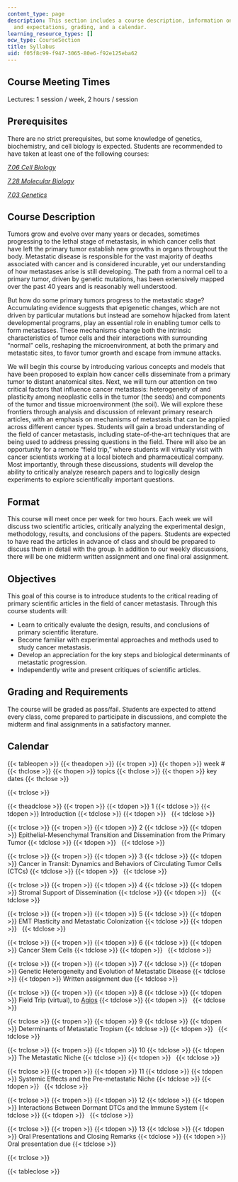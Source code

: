 ```yaml
---
content_type: page
description: This section includes a course description, information on course format
  and expectations, grading, and a calendar.
learning_resource_types: []
ocw_type: CourseSection
title: Syllabus
uid: f05f8c99-f947-3065-80e6-f92e125eba62
---
```


Course Meeting Times
--------------------

Lectures: 1 session / week, 2 hours / session

Prerequisites
-------------

There are no strict prerequisites, but some knowledge of genetics, biochemistry, and cell biology is expected. Students are recommended to have taken at least one of the following courses:

[_7.06 Cell Biology_](/courses/7-06-cell-biology-spring-2007)

[_7.28 Molecular Biology_](/courses/7-28-molecular-biology-spring-2005)

[_7.03 Genetics_](/courses/7-03-genetics-fall-2004)

Course Description
------------------

Tumors grow and evolve over many years or decades, sometimes progressing to the lethal stage of metastasis, in which cancer cells that have left the primary tumor establish new growths in organs throughout the body. Metastatic disease is responsible for the vast majority of deaths associated with cancer and is considered incurable, yet our understanding of how metastases arise is still developing. The path from a normal cell to a primary tumor, driven by genetic mutations, has been extensively mapped over the past 40 years and is reasonably well understood.

But how do some primary tumors progress to the metastatic stage? Accumulating evidence suggests that epigenetic changes, which are not driven by particular mutations but instead are somehow hijacked from latent developmental programs, play an essential role in enabling tumor cells to form metastases. These mechanisms change both the intrinsic characteristics of tumor cells and their interactions with surrounding “normal” cells, reshaping the microenvironment, at both the primary and metastatic sites, to favor tumor growth and escape from immune attacks.

We will begin this course by introducing various concepts and models that have been proposed to explain how cancer cells disseminate from a primary tumor to distant anatomical sites. Next, we will turn our attention on two critical factors that influence cancer metastasis: heterogeneity of and plasticity among neoplastic cells in the tumor (the seeds) and components of the tumor and tissue microenvironment (the soil). We will explore these frontiers through analysis and discussion of relevant primary research articles, with an emphasis on mechanisms of metastasis that can be applied across different cancer types. Students will gain a broad understanding of the field of cancer metastasis, including state-of-the-art techniques that are being used to address pressing questions in the field. There will also be an opportunity for a remote “field trip,” where students will virtually visit with cancer scientists working at a local biotech and pharmaceutical company. Most importantly, through these discussions, students will develop the ability to critically analyze research papers and to logically design experiments to explore scientifically important questions.

Format
------

This course will meet once per week for two hours. Each week we will discuss two scientific articles, critically analyzing the experimental design, methodology, results, and conclusions of the papers. Students are expected to have read the articles in advance of class and should be prepared to discuss them in detail with the group. In addition to our weekly discussions, there will be one midterm written assignment and one final oral assignment.

Objectives
----------

This goal of this course is to introduce students to the critical reading of primary scientific articles in the field of cancer metastasis. Through this course students will:

*   Learn to critically evaluate the design, results, and conclusions of primary scientific literature.
*   Become familiar with experimental approaches and methods used to study cancer metastasis.
*   Develop an appreciation for the key steps and biological determinants of metastatic progression.
*   Independently write and present critiques of scientific articles.

Grading and Requirements
------------------------

The course will be graded as pass/fail. Students are expected to attend every class, come prepared to participate in discussions, and complete the midterm and final assignments in a satisfactory manner.

Calendar
--------

{{< tableopen >}}
{{< theadopen >}}
{{< tropen >}}
{{< thopen >}}
week #
{{< thclose >}}
{{< thopen >}}
topics
{{< thclose >}}
{{< thopen >}}
key dates
{{< thclose >}}

{{< trclose >}}

{{< theadclose >}}
{{< tropen >}}
{{< tdopen >}}
1
{{< tdclose >}}
{{< tdopen >}}
Introduction
{{< tdclose >}}
{{< tdopen >}}
 
{{< tdclose >}}

{{< trclose >}}
{{< tropen >}}
{{< tdopen >}}
2
{{< tdclose >}}
{{< tdopen >}}
Epithelial-Mesenchymal Transition and Dissemination from the Primary Tumor
{{< tdclose >}}
{{< tdopen >}}
 
{{< tdclose >}}

{{< trclose >}}
{{< tropen >}}
{{< tdopen >}}
3
{{< tdclose >}}
{{< tdopen >}}
Cancer in Transit: Dynamics and Behaviors of Circulating Tumor Cells (CTCs)
{{< tdclose >}}
{{< tdopen >}}
 
{{< tdclose >}}

{{< trclose >}}
{{< tropen >}}
{{< tdopen >}}
4
{{< tdclose >}}
{{< tdopen >}}
Stromal Support of Dissemination
{{< tdclose >}}
{{< tdopen >}}
 
{{< tdclose >}}

{{< trclose >}}
{{< tropen >}}
{{< tdopen >}}
5
{{< tdclose >}}
{{< tdopen >}}
EMT Plasticity and Metastatic Colonization
{{< tdclose >}}
{{< tdopen >}}
 
{{< tdclose >}}

{{< trclose >}}
{{< tropen >}}
{{< tdopen >}}
6
{{< tdclose >}}
{{< tdopen >}}
Cancer Stem Cells
{{< tdclose >}}
{{< tdopen >}}
 
{{< tdclose >}}

{{< trclose >}}
{{< tropen >}}
{{< tdopen >}}
7
{{< tdclose >}}
{{< tdopen >}}
Genetic Heterogeneity and Evolution of Metastatic Disease
{{< tdclose >}}
{{< tdopen >}}
Written assignment due
{{< tdclose >}}

{{< trclose >}}
{{< tropen >}}
{{< tdopen >}}
8
{{< tdclose >}}
{{< tdopen >}}
Field Trip (virtual), to [Agios](https://www.agios.com/)
{{< tdclose >}}
{{< tdopen >}}
 
{{< tdclose >}}

{{< trclose >}}
{{< tropen >}}
{{< tdopen >}}
9
{{< tdclose >}}
{{< tdopen >}}
Determinants of Metastatic Tropism
{{< tdclose >}}
{{< tdopen >}}
 
{{< tdclose >}}

{{< trclose >}}
{{< tropen >}}
{{< tdopen >}}
10
{{< tdclose >}}
{{< tdopen >}}
The Metastatic Niche
{{< tdclose >}}
{{< tdopen >}}
 
{{< tdclose >}}

{{< trclose >}}
{{< tropen >}}
{{< tdopen >}}
11
{{< tdclose >}}
{{< tdopen >}}
Systemic Effects and the Pre-metastatic Niche
{{< tdclose >}}
{{< tdopen >}}
 
{{< tdclose >}}

{{< trclose >}}
{{< tropen >}}
{{< tdopen >}}
12
{{< tdclose >}}
{{< tdopen >}}
Interactions Between Dormant DTCs and the Immune System
{{< tdclose >}}
{{< tdopen >}}
 
{{< tdclose >}}

{{< trclose >}}
{{< tropen >}}
{{< tdopen >}}
13
{{< tdclose >}}
{{< tdopen >}}
Oral Presentations and Closing Remarks
{{< tdclose >}}
{{< tdopen >}}
Oral presentation due
{{< tdclose >}}

{{< trclose >}}

{{< tableclose >}}